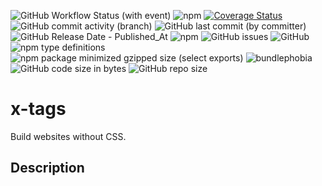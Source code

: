 ![GitHub Workflow Status (with event)](https://img.shields.io/github/actions/workflow/status/martinrossil/x-tags/release-please.yml)
![npm](https://img.shields.io/npm/v/x-tags)
[![Coverage Status](https://coveralls.io/repos/github/martinrossil/x-tags/badge.svg?branch=main)](https://coveralls.io/github/martinrossil/x-tags?branch=main)
![GitHub commit activity (branch)](https://img.shields.io/github/commit-activity/t/martinrossil/x-tags)
![GitHub last commit (by committer)](https://img.shields.io/github/last-commit/martinrossil/x-tags)
![GitHub Release Date - Published_At](https://img.shields.io/github/release-date/martinrossil/x-tags)
![npm](https://img.shields.io/npm/dt/x-tags?label=NPM%20downloads)
![GitHub issues](https://img.shields.io/github/issues/martinrossil/x-tags)
![GitHub](https://img.shields.io/github/license/martinrossil/x-tags)
![npm type definitions](https://img.shields.io/npm/types/x-tags)
![npm package minimized gzipped size (select exports)](https://img.shields.io/bundlejs/size/x-tags)
![bundlephobia](https://badgen.net/bundlephobia/minzip/x-tags)
![GitHub code size in bytes](https://img.shields.io/github/languages/code-size/martinrossil/x-tags)
![GitHub repo size](https://img.shields.io/github/repo-size/martinrossil/x-tags)

# x-tags
Build websites without CSS.

## Description